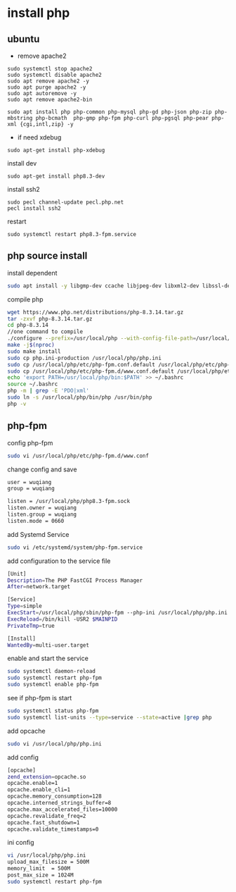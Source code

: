# install php

## ubuntu 

* remove apache2
```
sudo systemctl stop apache2
sudo systemctl disable apache2
sudo apt remove apache2 -y
sudo apt purge apache2 -y
sudo apt autoremove -y
sudo apt remove apache2-bin
```

```
sudo apt install php php-common php-mysql php-gd php-json php-zip php-mbstring php-bcmath  php-gmp php-fpm php-curl php-pgsql php-pear php-xml {cgi,intl,zip} -y
```

* if need xdebug
```
sudo apt-get install php-xdebug
```

install dev

```
sudo apt-get install php8.3-dev
```

install ssh2

```
sudo pecl channel-update pecl.php.net
pecl install ssh2
```

restart

```
sudo systemctl restart php8.3-fpm.service
```

## php source install 

install dependent
```sh
sudo apt install -y libgmp-dev ccache libjpeg-dev libxml2-dev libssl-dev  libpng-dev libfreetype6-dev libonig-dev libzip-dev libsqlite3-dev libcurl4-openssl-dev build-essential libtool autoconf libsodium-dev
```

compile php

```sh
wget https://www.php.net/distributions/php-8.3.14.tar.gz
tar -zxvf php-8.3.14.tar.gz
cd php-8.3.14
//one command to compile
./configure --prefix=/usr/local/php --with-config-file-path=/usr/local/php  --enable-opcache --enable-bcmath    --enable-fpm     --enable-gd     --with-jpeg     --with-freetype     --enable-mbstring     --with-curl     --with-openssl     --enable-soap     --enable-sockets     --enable-ctype     --enable-sockets     --with-mysqli     --enable-mbregex     --with-pdo-mysql     --with-zlib   --with-zip   --enable-xml --enable-pcntl --with-sodium   --with-openssl --with-gmp
make -j$(nproc)
sudo make install
sudo cp php.ini-production /usr/local/php/php.ini
sudo cp /usr/local/php/etc/php-fpm.conf.default /usr/local/php/etc/php-fpm.conf
sudo cp /usr/local/php/etc/php-fpm.d/www.conf.default /usr/local/php/etc/php-fpm.d/www.conf
echo 'export PATH=/usr/local/php/bin:$PATH' >> ~/.bashrc
source ~/.bashrc
php -m | grep -E 'PDO|xml'
sudo ln -s /usr/local/php/bin/php /usr/bin/php
php -v
```


## php-fpm

config php-fpm

```sh
sudo vi /usr/local/php/etc/php-fpm.d/www.conf
```

change config and save

```sh
user = wuqiang 
group = wuqiang

listen = /usr/local/php/php8.3-fpm.sock
listen.owner = wuqiang 
listen.group = wuqiang 
listen.mode = 0660 
```

add Systemd Service

```sh
sudo vi /etc/systemd/system/php-fpm.service
```

add configuration to the service file

```sh
[Unit]
Description=The PHP FastCGI Process Manager
After=network.target

[Service]
Type=simple
ExecStart=/usr/local/php/sbin/php-fpm --php-ini /usr/local/php/php.ini --nodaemonize --fpm-config /usr/local/php/etc/php-fpm.conf 
ExecReload=/bin/kill -USR2 $MAINPID
PrivateTmp=true

[Install]
WantedBy=multi-user.target


```

enable and start the service 

```sh
sudo systemctl daemon-reload
sudo systemctl restart php-fpm
sudo systemctl enable php-fpm
```

see if php-fpm is start
```sh
sudo systemctl status php-fpm
sudo systemctl list-units --type=service --state=active |grep php
```

add opcache

```sh
sudo vi /usr/local/php/php.ini
```
add config
```sh
[opcache]
zend_extension=opcache.so
opcache.enable=1
opcache.enable_cli=1
opcache.memory_consumption=128
opcache.interned_strings_buffer=8
opcache.max_accelerated_files=10000
opcache.revalidate_freq=2
opcache.fast_shutdown=1
opcache.validate_timestamps=0
```

ini config
```sh
vi /usr/local/php/php.ini
upload_max_filesize = 500M
memory_limit  = 500M
post_max_size = 1024M
sudo systemctl restart php-fpm
```